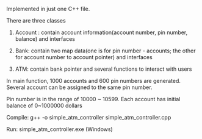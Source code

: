 Implemented in just one C++ file.

There are three classes

   1. Account : contain account information(account number, pin number, balance) and interfaces
   
   2. Bank: contain two map data(one is for pin number - accounts; the other for account number to account pointer) and interfaces
   
   3. ATM: contain bank pointer and several functions to interact with users


In main function, 1000 accounts and 600 pin numbers are generated. Several account can be assigned to the same pin number.

Pin number is in the range of 10000 ~ 10599. Each account has initial balance of 0~1000000 dollars


Compile: g++ -o simple_atm_controller simple_atm_controller.cpp

Run: simple_atm_controller.exe (Windows)
